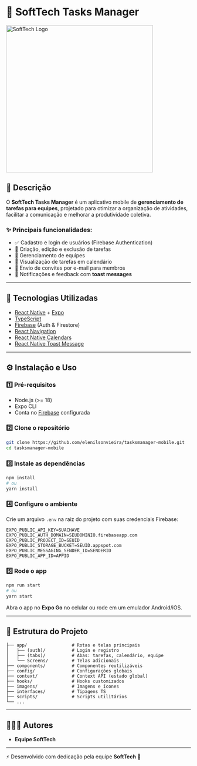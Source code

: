 # 📱 SoftTech Tasks Manager

<img src="https://res.cloudinary.com/drb0irolz/image/upload/v1756353678/Logo_Gimp_2_e5qmpc.png" alt="SoftTech Logo" width="400"/>

## 📌 Descrição  
O **SoftTech Tasks Manager** é um aplicativo mobile de **gerenciamento de tarefas para equipes**, projetado para otimizar a organização de atividades, facilitar a comunicação e melhorar a produtividade coletiva.  

### ✨ Principais funcionalidades:
- ✅ Cadastro e login de usuários (Firebase Authentication)  
- 📂 Criação, edição e exclusão de tarefas  
- 👥 Gerenciamento de equipes  
- 📅 Visualização de tarefas em calendário  
- 📩 Envio de convites por e-mail para membros  
- 🔔 Notificações e feedback com **toast messages**  

---

## 🚀 Tecnologias Utilizadas
- [React Native](https://reactnative.dev/) + [Expo](https://expo.dev/)  
- [TypeScript](https://www.typescriptlang.org/)  
- [Firebase](https://firebase.google.com/) (Auth & Firestore)  
- [React Navigation](https://reactnavigation.org/)  
- [React Native Calendars](https://github.com/wix/react-native-calendars)  
- [React Native Toast Message](https://github.com/calintamas/react-native-toast-message)  

---

## ⚙️ Instalação e Uso

### 1️⃣ Pré-requisitos
- Node.js (>= 18)  
- Expo CLI  
- Conta no [Firebase](https://firebase.google.com/) configurada  

### 2️⃣ Clone o repositório
```bash
git clone https://github.com/elenilsonvieira/tasksmanager-mobile.git
cd tasksmanager-mobile
```

### 3️⃣ Instale as dependências
```bash
npm install
# ou
yarn install
```

### 4️⃣ Configure o ambiente
Crie um arquivo `.env` na raiz do projeto com suas credenciais Firebase:  

```env
EXPO_PUBLIC_API_KEY=SUACHAVE
EXPO_PUBLIC_AUTH_DOMAIN=SEUDOMINIO.firebaseapp.com
EXPO_PUBLIC_PROJECT_ID=SEUID
EXPO_PUBLIC_STORAGE_BUCKET=SEUID.appspot.com
EXPO_PUBLIC_MESSAGING_SENDER_ID=SENDERID
EXPO_PUBLIC_APP_ID=APPID
```

### 5️⃣ Rode o app
```bash
npm run start
# ou
yarn start
```

Abra o app no **Expo Go** no celular ou rode em um emulador Android/iOS.  

---

## 📂 Estrutura do Projeto

```
├── app/                 # Rotas e telas principais
│   ├── (auth)/          # Login e registro
│   ├── (tabs)/          # Abas: tarefas, calendário, equipe
│   └── Screens/         # Telas adicionais
├── components/          # Componentes reutilizáveis
├── config/              # Configurações globais
├── context/             # Context API (estado global)
├── hooks/               # Hooks customizados
├── imagens/             # Imagens e ícones
├── interfaces/          # Tipagens TS
├── scripts/             # Scripts utilitários
└── ...
```

---

## 👨‍👩‍👦 Autores  
- **Equipe SoftTech**  

---

⚡ Desenvolvido com dedicação pela equipe **SoftTech** 🚀  
